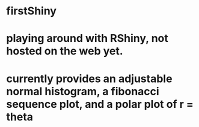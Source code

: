 # firstShiny

# playing around with RShiny, not hosted on the web yet.

# currently provides an adjustable normal histogram, a fibonacci sequence plot, and a polar plot of r = theta
